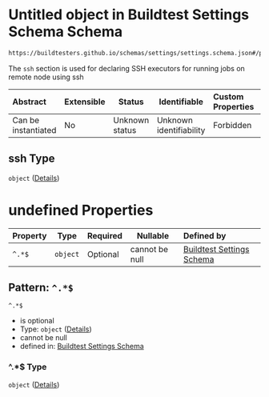 # Untitled object in Buildtest Settings Schema Schema

```txt
https://buildtesters.github.io/schemas/settings/settings.schema.json#/properties/executors/properties/ssh
```

The `ssh` section is used for declaring SSH executors for running jobs on remote node using ssh


| Abstract            | Extensible | Status         | Identifiable            | Custom Properties | Additional Properties | Access Restrictions | Defined In                                                                      |
| :------------------ | ---------- | -------------- | ----------------------- | :---------------- | --------------------- | ------------------- | ------------------------------------------------------------------------------- |
| Can be instantiated | No         | Unknown status | Unknown identifiability | Forbidden         | Allowed               | none                | [settings.schema.json\*](../../out/settings.schema.json "open original schema") |

## ssh Type

`object` ([Details](settings-properties-executors-properties-ssh.md))

# undefined Properties

| Property | Type     | Required | Nullable       | Defined by                                                                                                                                                                                        |
| :------- | -------- | -------- | -------------- | :------------------------------------------------------------------------------------------------------------------------------------------------------------------------------------------------ |
| `^.*$`   | `object` | Optional | cannot be null | [Buildtest Settings Schema](settings-definitions-ssh.md "https&#x3A;//buildtesters.github.io/schemas/settings/settings.schema.json#/properties/executors/properties/ssh/patternProperties/^.\*$") |

## Pattern: `^.*$`




`^.*$`

-   is optional
-   Type: `object` ([Details](settings-definitions-ssh.md))
-   cannot be null
-   defined in: [Buildtest Settings Schema](settings-definitions-ssh.md "https&#x3A;//buildtesters.github.io/schemas/settings/settings.schema.json#/properties/executors/properties/ssh/patternProperties/^.\*$")

### ^.\*$ Type

`object` ([Details](settings-definitions-ssh.md))
